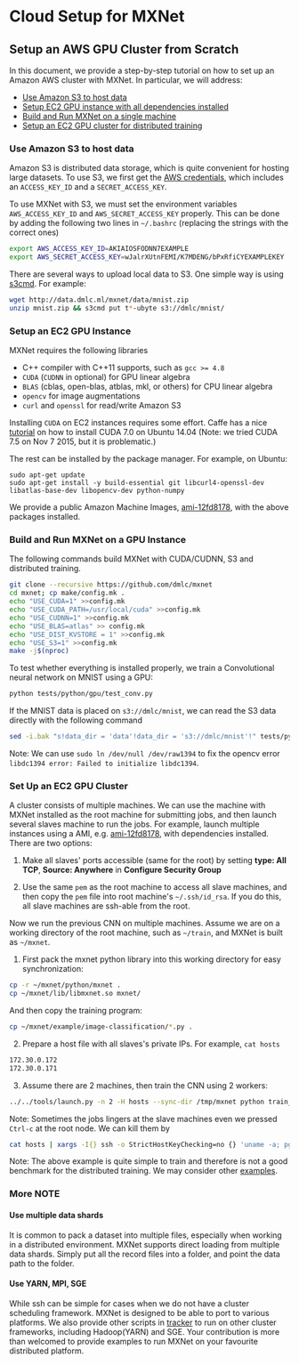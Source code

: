 # Cloud Setup for MXNet

## Setup an AWS GPU Cluster from Scratch

In this document, we provide a step-by-step tutorial on how to set up an Amazon AWS cluster with
MXNet. In particular, we will address:

- [Use Amazon S3 to host data](#use-amazon-s3-to-host-data)
- [Setup EC2 GPU instance with all dependencies installed](#setup-an-ec2-gpu-instance)
- [Build and Run MXNet on a single machine](#build-and-run-mxnet-on-a-gpu-instance)
- [Setup an EC2 GPU cluster for distributed training](#setup-an-ec2-gpu-cluster)

### Use Amazon S3 to host data

Amazon S3 is distributed data storage, which is quite convenient for hosting large datasets. To use S3, we first get the
[AWS credentials](http://docs.aws.amazon.com/AWSSimpleQueueService/latest/SQSGettingStartedGuide/AWSCredentials.html),
which includes an `ACCESS_KEY_ID` and a `SECRET_ACCESS_KEY`.

To use MXNet with S3, we must set the environment variables `AWS_ACCESS_KEY_ID` and
`AWS_SECRET_ACCESS_KEY` properly. This can be done by adding the following two lines in
`~/.bashrc` (replacing the strings with the correct ones)

```bash
export AWS_ACCESS_KEY_ID=AKIAIOSFODNN7EXAMPLE
export AWS_SECRET_ACCESS_KEY=wJalrXUtnFEMI/K7MDENG/bPxRfiCYEXAMPLEKEY
```

There are several ways to upload local data to S3. One simple way is using
[s3cmd](http://s3tools.org/s3cmd). For example:

```bash
wget http://data.dmlc.ml/mxnet/data/mnist.zip
unzip mnist.zip && s3cmd put t*-ubyte s3://dmlc/mnist/
```

### Setup an EC2 GPU Instance

MXNet requires the following libraries

- C++ compiler with C++11 supports, such as `gcc >= 4.8`
- `CUDA` (`CUDNN` in optional) for GPU linear algebra
- `BLAS` (cblas, open-blas, atblas, mkl, or others) for CPU linear algebra
- `opencv` for image augmentations
- `curl` and `openssl` for read/write Amazon S3

Installing `CUDA` on EC2 instances requires some effort. Caffe has a nice
[tutorial](https://github.com/BVLC/caffe/wiki/Install-Caffe-on-EC2-from-scratch-(Ubuntu,-CUDA-7,-cuDNN))
on how to install CUDA 7.0 on Ubuntu 14.04 (Note: we tried CUDA 7.5 on Nov 7
2015, but it is problematic.)

The rest can be installed by the package manager. For example, on Ubuntu:

```
sudo apt-get update
sudo apt-get install -y build-essential git libcurl4-openssl-dev libatlas-base-dev libopencv-dev python-numpy
```

We provide a public Amazon Machine Images, [ami-12fd8178](https://console.aws.amazon.com/ec2/v2/home?region=us-east-1#LaunchInstanceWizard:ami=ami-12fd8178), with the above packages installed.


### Build and Run MXNet on a GPU Instance

The following commands build MXNet with CUDA/CUDNN, S3 and distributed
training.

```bash
git clone --recursive https://github.com/dmlc/mxnet
cd mxnet; cp make/config.mk .
echo "USE_CUDA=1" >>config.mk
echo "USE_CUDA_PATH=/usr/local/cuda" >>config.mk
echo "USE_CUDNN=1" >>config.mk
echo "USE_BLAS=atlas" >> config.mk
echo "USE_DIST_KVSTORE = 1" >>config.mk
echo "USE_S3=1" >>config.mk
make -j$(nproc)
```

To test whether everything is installed properly, we train a Convolutional neural network on MNIST using a GPU:

```bash
python tests/python/gpu/test_conv.py
```

If the MNIST data is placed on `s3://dmlc/mnist`, we can read the S3 data directly with the following command

```bash
sed -i.bak "s!data_dir = 'data'!data_dir = 's3://dmlc/mnist'!" tests/python/gpu/test_conv.py
```

Note: We can use `sudo ln /dev/null /dev/raw1394` to fix the opencv error `libdc1394 error: Failed to initialize libdc1394`.

### Set Up an EC2 GPU Cluster

A cluster consists of multiple machines. We can use the machine with MXNet
installed as the root machine for submitting jobs, and then launch several
slaves machine to run the jobs. For example, launch multiple instances using a
AMI, e.g.
[ami-12fd8178](https://console.aws.amazon.com/ec2/v2/home?region=us-east-1#LaunchInstanceWizard:ami=ami-12fd8178),
with dependencies installed. There are two options:

1. Make all slaves' ports accessible (same for the root) by setting **type: All TCP**,
   **Source: Anywhere** in **Configure Security Group**

2. Use the same `pem` as the root machine to access all slave machines, and
   then copy the `pem` file into root machine's `~/.ssh/id_rsa`. If you do this, all slave machines are ssh-able from the root.

Now we run the previous CNN on multiple machines. Assume we are on a working
directory of the root machine, such as `~/train`, and MXNet is built as `~/mxnet`.

1. First pack the mxnet python library into this working directory for easy
  synchronization:

  ```bash
  cp -r ~/mxnet/python/mxnet .
  cp ~/mxnet/lib/libmxnet.so mxnet/
  ```

  And then copy the training program:

  ```bash
  cp ~/mxnet/example/image-classification/*.py .
  ```

2. Prepare a host file with all slaves's private IPs. For example, `cat hosts`

  ```bash
  172.30.0.172
  172.30.0.171
  ```

3. Assume there are 2 machines, then train the CNN using 2 workers:

  ```bash
  ../../tools/launch.py -n 2 -H hosts --sync-dir /tmp/mxnet python train_mnist.py --kv-store dist_sync
  ```

Note: Sometimes the jobs lingers at the slave machines even we pressed `Ctrl-c`
at the root node. We can kill them by

```bash
cat hosts | xargs -I{} ssh -o StrictHostKeyChecking=no {} 'uname -a; pgrep python | xargs kill -9'
```

Note: The above example is quite simple to train and therefore is not a good
benchmark for the distributed training. We may consider other [examples](https://github.com/dmlc/mxnet/tree/master/example/image-classification).

### More NOTE
#### Use multiple data shards
It is common to pack a dataset into multiple files, especially when working in a distributed environment. MXNet supports direct loading from multiple data shards. Simply put all the record files into a folder, and point the data path to the folder.

#### Use YARN, MPI, SGE
While ssh can be simple for cases when we do not have a cluster scheduling framework. MXNet is designed to be able to port to various platforms.  We also provide other scripts in [tracker](https://github.com/dmlc/dmlc-core/tree/master/tracker) to run on other cluster frameworks, including Hadoop(YARN) and SGE. Your contribution is more than welcomed to provide examples to run MXNet on your favourite distributed platform.
